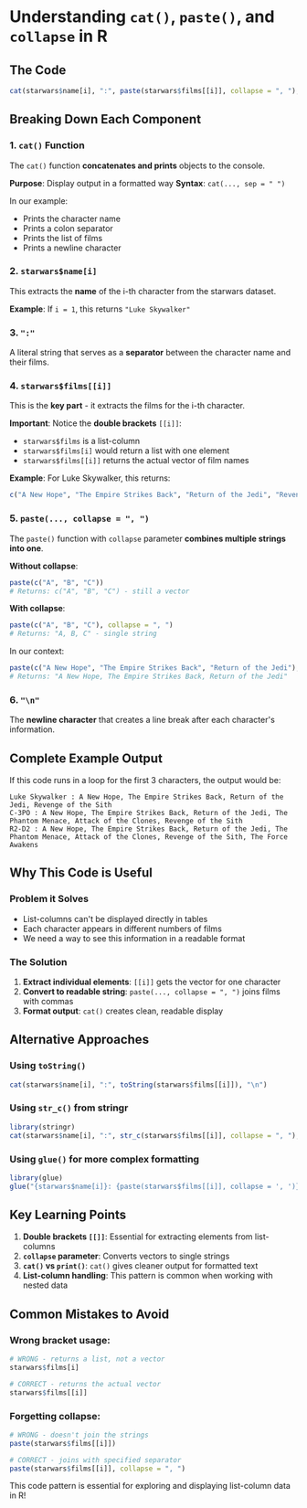 # Understanding `cat()`, `paste()`, and `collapse` in R

## The Code
```r
cat(starwars$name[i], ":", paste(starwars$films[[i]], collapse = ", "), "\n")
```

## Breaking Down Each Component

### 1. `cat()` Function
The `cat()` function **concatenates and prints** objects to the console.

**Purpose**: Display output in a formatted way
**Syntax**: `cat(..., sep = " ")`

In our example:
- Prints the character name
- Prints a colon separator
- Prints the list of films
- Prints a newline character

### 2. `starwars$name[i]`
This extracts the **name** of the i-th character from the starwars dataset.

**Example**: If `i = 1`, this returns `"Luke Skywalker"`

### 3. `":"`
A literal string that serves as a **separator** between the character name and their films.

### 4. `starwars$films[[i]]`
This is the **key part** - it extracts the films for the i-th character.

**Important**: Notice the **double brackets** `[[i]]`:
- `starwars$films` is a list-column
- `starwars$films[i]` would return a list with one element
- `starwars$films[[i]]` returns the actual vector of film names

**Example**: For Luke Skywalker, this returns:
```r
c("A New Hope", "The Empire Strikes Back", "Return of the Jedi", "Revenge of the Sith")
```

### 5. `paste(..., collapse = ", ")`
The `paste()` function with `collapse` parameter **combines multiple strings into one**.

**Without collapse**:
```r
paste(c("A", "B", "C"))
# Returns: c("A", "B", "C") - still a vector
```

**With collapse**:
```r
paste(c("A", "B", "C"), collapse = ", ")
# Returns: "A, B, C" - single string
```

In our context:
```r
paste(c("A New Hope", "The Empire Strikes Back", "Return of the Jedi"), collapse = ", ")
# Returns: "A New Hope, The Empire Strikes Back, Return of the Jedi"
```

### 6. `"\n"`
The **newline character** that creates a line break after each character's information.

## Complete Example Output

If this code runs in a loop for the first 3 characters, the output would be:
```
Luke Skywalker : A New Hope, The Empire Strikes Back, Return of the Jedi, Revenge of the Sith
C-3PO : A New Hope, The Empire Strikes Back, Return of the Jedi, The Phantom Menace, Attack of the Clones, Revenge of the Sith
R2-D2 : A New Hope, The Empire Strikes Back, Return of the Jedi, The Phantom Menace, Attack of the Clones, Revenge of the Sith, The Force Awakens
```

## Why This Code is Useful

### Problem it Solves
- List-columns can't be displayed directly in tables
- Each character appears in different numbers of films
- We need a way to see this information in a readable format

### The Solution
1. **Extract individual elements**: `[[i]]` gets the vector for one character
2. **Convert to readable string**: `paste(..., collapse = ", ")` joins films with commas
3. **Format output**: `cat()` creates clean, readable display

## Alternative Approaches

### Using `toString()`
```r
cat(starwars$name[i], ":", toString(starwars$films[[i]]), "\n")
```

### Using `str_c()` from stringr
```r
library(stringr)
cat(starwars$name[i], ":", str_c(starwars$films[[i]], collapse = ", "), "\n")
```

### Using `glue()` for more complex formatting
```r
library(glue)
glue("{starwars$name[i]}: {paste(starwars$films[[i]], collapse = ', ')}")
```

## Key Learning Points

1. **Double brackets `[[]]`**: Essential for extracting elements from list-columns
2. **`collapse` parameter**: Converts vectors to single strings
3. **`cat()` vs `print()`**: `cat()` gives cleaner output for formatted text
4. **List-column handling**: This pattern is common when working with nested data

## Common Mistakes to Avoid

### Wrong bracket usage:
```r
# WRONG - returns a list, not a vector
starwars$films[i]

# CORRECT - returns the actual vector
starwars$films[[i]]
```

### Forgetting collapse:
```r
# WRONG - doesn't join the strings
paste(starwars$films[[i]])

# CORRECT - joins with specified separator
paste(starwars$films[[i]], collapse = ", ")
```

This code pattern is essential for exploring and displaying list-column data in R!
